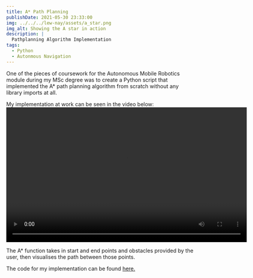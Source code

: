 ```yaml
---
title: A* Path Planning
publishDate: 2021-05-30 23:33:00
img: ../../../lew-nay/assets/a_star.png
img_alt: Showing the A star in action
description: |
  Pathplanning Algorithm Implementation
tags:
  - Python
  - Autonmous Navigation
---
```


One of the pieces of coursework for the Autonomous Mobile Robotics module during my MSc degree was to create a Python script that implemented the A\* path planning algorithm from scratch without any library imports at all.

My implementation at work can be seen in the video below:
<video width="640" height="360" controls>
<source src="../../../lew-nay/assets/a_star.webm" type="video/webm">
</video>

The A\* function takes in start and end points and obstacles provided by the user, then visualises the path between those points.

The code for my implementation can be found <a href="https://github.com/lew-nay/AutonomousMobileRobotics_CW2">here.</a>
